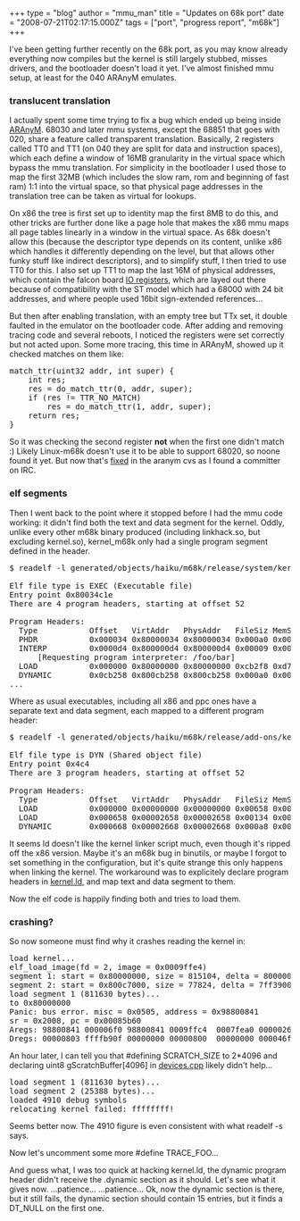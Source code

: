 +++
type = "blog"
author = "mmu_man"
title = "Updates on 68k port"
date = "2008-07-21T02:17:15.000Z"
tags = ["port", "progress report", "m68k"]
+++

I've been getting further recently on the 68k port, as you may know already everything now compiles but the kernel is still largely stubbed, misses drivers, and the bootloader doesn't load it yet.
I've almost finished mmu setup, at least for the 040 ARAnyM emulates. 

<!--more-->


<h3>translucent translation</h3>

I actually spent some time trying to fix a bug which ended up being inside <a href="http://aranym.org/">ARAnyM</a>. 68030 and later mmu systems, except the 68851 that goes with 020, share a feature called transparent translation. Basically, 2 registers called TT0 and TT1 (on 040 they are split for data and instruction spaces), which each define a window of 16MB granularity in the virtual space which bypass the mmu translation. For simplicity in the bootloader I used those to map the first 32MB (which includes the slow ram, rom and beginning of fast ram) 1:1 into the virtual space, so that physical page addresses in the translation tree can be taken as virtual for lookups. 

On x86 the tree is first set up to identity map the first 8MB to do this, and other tricks are further done like a page hole that makes the x86 mmu maps all page tables linearly in a window in the virtual space. As 68k doesn't allow this (because the descriptor type depends on its content, unlike x86 which handles it differently depending on the level, but that allows other funky stuff like indirect descriptors), and to simplify stuff, I then tried to use TT0 for this. I also set up TT1 to map the last 16M of physical addresses, which contain the falcon board <a href="ftp://ftp.lip6.fr/pub/atari/Docs/hardware.txt">IO registers</a>, which are layed out there because of compatibility with the ST model which had a 68000 with 24 bit addresses, and where people used 16bit sign-extended references... 

But then after enabling translation, with an empty tree but TTx set, it double faulted in the emulator on the bootloader code. After adding and removing tracing code and several reboots, I noticed the registers were set correctly but not acted upon. Some more tracing, this time in ARAnyM, showed up it checked matches on them like:
<pre>
match_ttr(uint32 addr, int super) {
    int res;
    res = do_match_ttr(0, addr, super);
    if (res != TTR_NO_MATCH)
        res = do_match_ttr(1, addr, super);
    return res;
}
</pre>
So it was checking the second register <b>not</b> when the first one didn't match :)
Likely Linux-m68k doesn't use it to be able to support 68020, so noone found it yet.
But now that's <a href="http://cvs.aranym.org/cgi-bin/viewvc.cgi/aranym/src/uae_cpu/cpummu.cpp?r1=1.38&r2=1.39">fixed</a> in the aranym cvs as I found a committer on IRC.

<h3>elf segments</h3>
Then I went back to the point where it stopped before I had the mmu code working: it didn't find both the text and data segment for the kernel.
Oddly, unlike every other m68k binary produced (including linkhack.so, but excluding kernel.so), kernel_m68k only had a single program segment defined in the header.

<pre>$ readelf -l generated/objects/haiku/m68k/release/system/kernel/kernel_m68k | head -13

Elf file type is EXEC (Executable file)
Entry point 0x80034c1e
There are 4 program headers, starting at offset 52

Program Headers:
  Type           Offset   VirtAddr   PhysAddr   FileSiz MemSiz  Flg Align
  PHDR           0x000034 0x80000034 0x80000034 0x000a0 0x000a0 R E 0x4
  INTERP         0x0000d4 0x800000d4 0x800000d4 0x00009 0x00009 R   0x1
      [Requesting program interpreter: /foo/bar]
  LOAD           0x000000 0x80000000 0x80000000 0xcb2f8 0xd763b RWE 0x2000
  DYNAMIC        0x0cb258 0x800cb258 0x800cb258 0x000a0 0x000a0 RW  0x4
...</pre>

Where as usual executables, including all x86 and ppc ones have a separate text and data segment, each mapped to a different program header:

<pre>$ readelf -l generated/objects/haiku/m68k/release/add-ons/kernel/drivers/common/null | head -13

Elf file type is DYN (Shared object file)
Entry point 0x4c4
There are 3 program headers, starting at offset 52

Program Headers:
  Type           Offset   VirtAddr   PhysAddr   FileSiz MemSiz  Flg Align
  LOAD           0x000000 0x00000000 0x00000000 0x00658 0x00658 R E 0x2000
  LOAD           0x000658 0x00002658 0x00002658 0x00134 0x00150 RW  0x2000
  DYNAMIC        0x000668 0x00002668 0x00002668 0x000a8 0x000a8 RW  0x4</pre>

It seems ld doesn't like the kernel linker script much, even though it's ripped off the x86 version. Maybe it's an m68k bug in binutils, or maybe I forgot to set something in the configuration, but it's quite strange this only happens when linking the kernel. The workaround was to explicitely declare program headers in <a href="https://dev.haiku-os.org/browser/haiku/trunk/src/system/ldscripts/m68k/kernel.ld">kernel.ld</a>, and map text and data segment to them.

Now the elf code is happily finding both and tries to load them.

<h3>crashing?</h3>
So now someone must find why it crashes reading the kernel in:
<pre>load kernel...
elf_load_image(fd = 2, image = 0x0009ffe4)
segment 1: start = 0x80000000, size = 815104, delta = 80000000
segment 2: start = 0x800c7000, size = 77824, delta = 7ff39000
load segment 1 (811630 bytes)...
to 0x80000000
Panic: bus error. misc = 0x0505, address = 0x98800841
sr = 0x2008, pc = 0x00085b60
Aregs: 98800841 000006f0 98800841 0009ffc4  0007fea0 0000026e 0007fdd4 0007fd98
Dregs: 00000803 ffffb90f 00000000 00000800  00000000 000046f0 00000000 000c6000</pre>

An hour later, I can tell you that #defining SCRATCH_SIZE to 2*4096 and declaring uint8 gScratchBuffer[4096] in <a href="https://dev.haiku-os.org/browser/haiku/trunk/src/system/boot/platform/atari_m68k/devices.cpp">devices.cpp</a> likely didn't help...

<pre>load segment 1 (811630 bytes)...
load segment 2 (25388 bytes)...
loaded 4910 debug symbols
relocating kernel failed: ffffffff!</pre>
Seems better now. The 4910 figure is even consistent with what readelf -s says.

Now let's uncomment some more #define TRACE_FOO...

And guess what, I was too quick at hacking kernel.ld, the dynamic program header didn't receive the .dynamic section as it should.
Let's see what it gives now.
...patience...
...patience...
Ok, now the dynamic section is there, but it still fails, the dynamic section should contain 15 entries, but it finds a DT_NULL on the first one.

